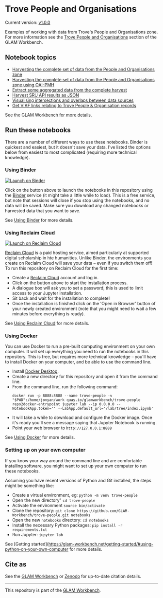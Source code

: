 # Trove People and Organisations

Current version: [v1.0.0](https://github.com/GLAM-Workbench/trove-people/releases/tag/v1.0.0)

Examples of working with data from Trove's People and Organisations zone. For more information see the [Trove People and Organisations](https://glam-workbench.net/trove-people-and-organisations/) section of the GLAM Workbench.

## Notebook topics

* [Harvesting the complete set of data from the People and Organisations zone](complete_harvest.ipynb)
* [Harvesting the complete set of data from the People and Organisations zone using OAI-PMH](complete_harvest.ipynb)
* [Extract some aggregated data from the complete harvest](extract_aggregated_data_from_harvest.ipynb)
* [Harvest SRU API results as JSON](get_sru_results_as_json.ipynb)
* [Visualising intersections and overlaps between data sources](intersections.ipynb)
* [Get VIAF links relating to Trove People & Organisation records](viaf.ipynb)

See the [GLAM Workbench for more details](https://glam-workbench.github.io/trove-people-and-organisations/).

<!-- START RUN INFO -->

## Run these notebooks

There are a number of different ways to use these notebooks. Binder is quickest and easiest, but it doesn't save your data. I've listed the options below from easiest to most complicated (requiring more technical knowledge).

### Using Binder

[![Launch on Binder](https://mybinder.org/badge_logo.svg)](https://mybinder.org/v2/gh/GLAM-Workbench/trove-people/master/?urlpath=lab/tree/index.ipynb)

Click on the button above to launch the notebooks in this repository using the [Binder](https://mybinder.org/) service (it might take a little while to load). This is a free service, but note that sessions will close if you stop using the notebooks, and no data will be saved. Make sure you download any changed notebooks or harvested data that you want to save.

See [Using Binder](https://glam-workbench.net/using-binder/) for more details.

### Using Reclaim Cloud

[![Launch on Reclaim Cloud](https://glam-workbench.github.io/images/launch-on-reclaim-cloud.svg)](https://app.my.reclaim.cloud/?manifest=https://raw.githubusercontent.com/GLAM-Workbench/trove-people/master/reclaim-manifest.jps)

[Reclaim Cloud](https://reclaim.cloud/) is a paid hosting service, aimed particularly at supported digital scholarship in hte humanities. Unlike Binder, the environments you create on Reclaim Cloud will save your data – even if you switch them off! To run this repository on Reclaim Cloud for the first time:

* Create a [Reclaim Cloud](https://reclaim.cloud/) account and log in.
* Click on the button above to start the installation process.
* A dialogue box will ask you to set a password, this is used to limit access to your Jupyter installation.
* Sit back and wait for the installation to complete!
* Once the installation is finished click on the 'Open in Browser' button of your newly created environment (note that you might need to wait a few minutes before everything is ready).

See [Using Reclaim Cloud](https://glam-workbench.net/using-reclaim-cloud/) for more details.

### Using Docker

You can use Docker to run a pre-built computing environment on your own computer. It will set up everything you need to run the notebooks in this repository. This is free, but requires more technical knowledge – you'll have to install Docker on your computer, and be able to use the command line.

* Install [Docker Desktop](https://docs.docker.com/get-docker/).
* Create a new directory for this repository and open it from the command line.
* From the command line, run the following command:  
  ```
  docker run -p 8888:8888 --name trove-people -v "$PWD":/home/jovyan/work quay.io/glamworkbench/trove-people repo2docker-entrypoint jupyter lab --ip 0.0.0.0 --NotebookApp.token='' --LabApp.default_url='/lab/tree/index.ipynb'
  ```
* It will take a while to download and configure the Docker image. Once it's ready you'll see a message saying that Jupyter Notebook is running.
* Point your web browser to `http://127.0.0.1:8888`

See [Using Docker](https://glam-workbench.net/using-docker/) for more details.

### Setting up on your own computer

If you know your way around the command line and are comfortable installing software, you might want to set up your own computer to run these notebooks.

Assuming you have recent versions of Python and Git installed, the steps might be something like:

* Create a virtual environment, eg: `python -m venv trove-people`
* Open the new directory" `cd trove-people`
* Activate the environment `source bin/activate`
* Clone the repository: `git clone https://github.com/GLAM-Workbench/trove-people.git notebooks`
* Open the new `notebooks` directory: `cd notebooks`
* Install the necessary Python packages: `pip install -r requirements.txt`
* Run Jupyter: `jupyter lab`

See [Getting started](https://glam-workbench.net/getting-started/#using-python-on-your-own-computer for more details.

<!-- END RUN INFO -->

## Cite as

See the [GLAM Workbench](https://glam-workbench.net/trove-people-and-organisations/#cite-as) or [Zenodo](https://doi.org/10.5281/zenodo.7645058) for up-to-date citation details.

----

This repository is part of the [GLAM Workbench](https://glam-workbench.github.io/).  

